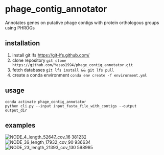 # phage_contig_annotator
Annotates genes on putative phage contigs with protein orthologous groups using PHROGs

## installation 

1) install git lfs https://git-lfs.github.com/ <br>
2) clone repository ``` git clone https://github.com/Yasas1994/phage_contig_annotator.git  ```
3) fetch databases ```git lfs install && git lfs pull```
4) create a conda environment ```conda env create -f environment.yml```


## usage
```
conda activate phage_contig_annotator 
python cli.py --input input_fasta_file_with_contigs --output output_dir

```
## examples 
![NODE_4_length_52647_cov_16 381232](https://user-images.githubusercontent.com/34155351/199741650-0b063871-feb1-4e1e-93d2-f39b9fadcb33.png)
![NODE_36_length_17932_cov_90 936634](https://user-images.githubusercontent.com/34155351/199742219-d7eed8ef-2707-46ee-842d-f2d3efa247d6.png)
![NODE_23_length_21393_cov_130 598995](https://user-images.githubusercontent.com/34155351/199742302-6eb0de41-2415-4626-903f-2fd6857463d7.png)
